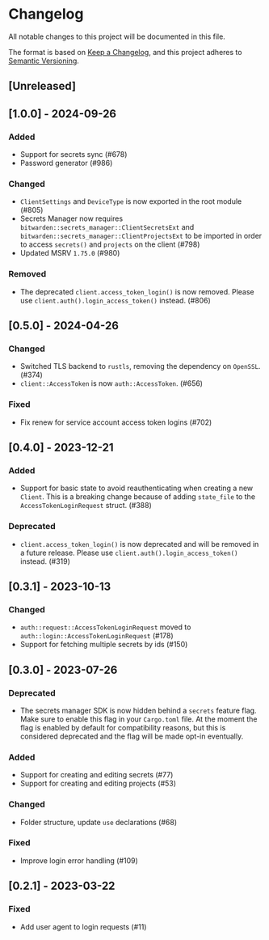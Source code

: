# Changelog

All notable changes to this project will be documented in this file.

The format is based on [Keep a Changelog](https://keepachangelog.com/en/1.1.0/), and this project
adheres to [Semantic Versioning](https://semver.org/spec/v2.0.0.html).

## [Unreleased]

## [1.0.0] - 2024-09-26

### Added

- Support for secrets sync (#678)
- Password generator (#986)

### Changed

- `ClientSettings` and `DeviceType` is now exported in the root module (#805)
- Secrets Manager now requires `bitwarden::secrets_manager::ClientSecretsExt` and
  `bitwarden::secrets_manager::ClientProjectsExt` to be imported in order to access `secrets()` and
  `projects` on the client (#798)
- Updated MSRV `1.75.0` (#980)

### Removed

- The deprecated `client.access_token_login()` is now removed. Please use
  `client.auth().login_access_token()` instead. (#806)

## [0.5.0] - 2024-04-26

### Changed

- Switched TLS backend to `rustls`, removing the dependency on `OpenSSL`. (#374)
- `client::AccessToken` is now `auth::AccessToken`. (#656)

### Fixed

- Fix renew for service account access token logins (#702)

## [0.4.0] - 2023-12-21

### Added

- Support for basic state to avoid reauthenticating when creating a new `Client`. This is a breaking
  change because of adding `state_file` to the `AccessTokenLoginRequest` struct. (#388)

### Deprecated

- `client.access_token_login()` is now deprecated and will be removed in a future release. Please
  use `client.auth().login_access_token()` instead. (#319)

## [0.3.1] - 2023-10-13

### Changed

- `auth::request::AccessTokenLoginRequest` moved to `auth::login::AccessTokenLoginRequest` (#178)
- Support for fetching multiple secrets by ids (#150)

## [0.3.0] - 2023-07-26

### Deprecated

- The secrets manager SDK is now hidden behind a `secrets` feature flag. Make sure to enable this
  flag in your `Cargo.toml` file. At the moment the flag is enabled by default for compatibility
  reasons, but this is considered deprecated and the flag will be made opt-in eventually.

### Added

- Support for creating and editing secrets (#77)
- Support for creating and editing projects (#53)

### Changed

- Folder structure, update `use` declarations (#68)

### Fixed

- Improve login error handling (#109)

## [0.2.1] - 2023-03-22

### Fixed

- Add user agent to login requests (#11)
